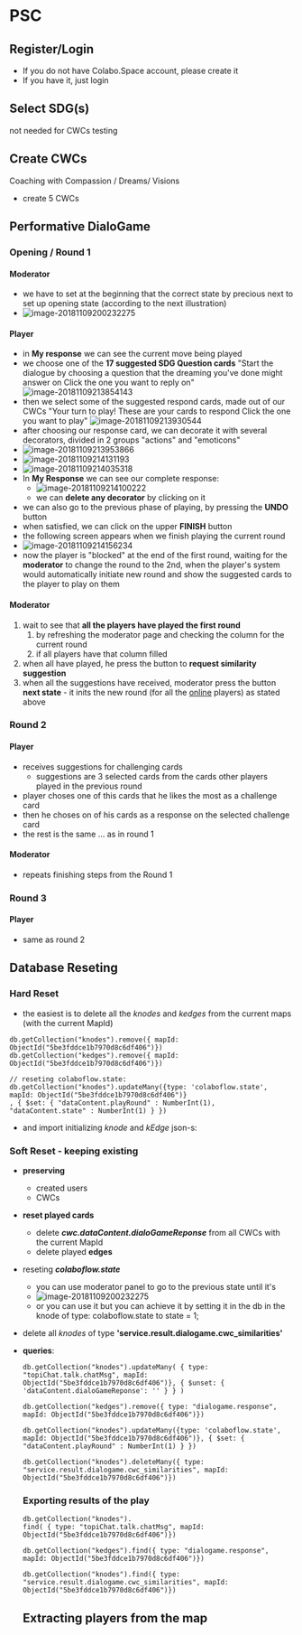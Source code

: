 # PSC

## Register/Login

+ If you do not have Colabo.Space account, please create it
+ If you have it, just login

## Select SDG(s)

not needed for CWCs testing

## Create CWCs

Coaching with Compassion / Dreams/ Visions

- create 5 CWCs

## Performative DialoGame

### Opening / Round 1

#### Moderator

- we have to set at the beginning that the correct state by precious next to set up opening state (according to the next illustration)
- ![image-20181109200232275](moderation-play-round.png)

#### Player

- in **My response** we can see the current move being played
- we choose one of the **17 suggested SDG Question cards** 
  "Start the dialogue by choosing a question that the dreaming you've done might answer on
  Click the one you want to reply on"
  ![image-20181109213854143](image-20181109213854143.png)
- then we select some of the suggested respond cards, made out of our CWCs 
  "Your turn to play!
  These are your cards to respond
  Click the one you want to play"
  ![image-20181109213930544](image-20181109213930544.png)
- after choosing our response card, we can decorate it with several decorators, divided in 2 groups "actions" and "emoticons"
- ![image-20181109213953866](image-20181109213953866.png)
- ![image-20181109214131193](image-20181109214131193.png)
- ![image-20181109214035318](image-20181109214035318.png)
- In **My Response** we can see our complete response:
  - ![image-20181109214100222](image-20181109214100222.png)
  - we can **delete any decorator** by clicking on it
- we can also go to the previous phase of playing, by pressing the **UNDO** button
- when satisfied, we can click on the upper **FINISH** button
- the following screen appears when we finish playing the current round
- ![image-20181109214156234](image-20181109214156234.png)
- now the player is "blocked" at the end of the first round, waiting for the **moderator** to change the round to the 2nd, when the player's system would automatically initiate new round and show the suggested cards to the player to play on them

#### Moderator

1. wait  to see that **all the players have played the first round**
   1. by refreshing the moderator page and checking the column for the current round
   2. if all players have that column filled
2. when all have played, he press the button to **request similarity suggestion**
3. when all the suggestions have received, moderator press the button **next state** - it inits the new round (for all the <u>online</u> players) as stated above

### Round 2

#### Player

- receives suggestions for challenging cards
  - suggestions are 3 selected cards from the cards other players played in the previous round
- player choses one of this cards that he likes the most as a challenge card
- then he choses on of his cards as a response on the selected challenge card
- the rest is the same ... as in round 1

#### Moderator

- repeats finishing steps from the Round 1

### Round 3

#### Player

- same as round 2

## Database Reseting

### Hard Reset

- the easiest is to delete all the *knodes* and *kedges* from the current maps (with the current MapId)

```mongo
db.getCollection("knodes").remove({ mapId: ObjectId("5be3fddce1b7970d8c6df406")})
db.getCollection("kedges").remove({ mapId: ObjectId("5be3fddce1b7970d8c6df406")})

// reseting colaboflow.state:
db.getCollection("knodes").updateMany({type: 'colaboflow.state', mapId: ObjectId("5be3fddce1b7970d8c6df406")}
, { $set: { "dataContent.playRound" : NumberInt(1), "dataContent.state" : NumberInt(1) } })
```

- and import initializing *knode* and *kEdge* json-s:

### Soft Reset - keeping existing

- **preserving**

  - created users
  - CWCs

- **reset played cards**

  - delete ***cwc.dataContent.dialoGameReponse*** from all CWCs with the current MapId
  - delete played **edges**

- reseting ***colaboflow.state***
  - you can use moderator panel to go to the previous state until it's
  - ![image-20181109200232275](moderation-play-round.png)
  - or you can use it but you can achieve it by setting it in the db in the knode of type: colaboflow.state to state = 1;

- delete all *knodes* of type **'service.result.dialogame.cwc_similarities'**

- **queries**:

  ```mongo
  db.getCollection("knodes").updateMany( { type: "topiChat.talk.chatMsg", mapId: ObjectId("5be3fddce1b7970d8c6df406")}, { $unset: { 'dataContent.dialoGameReponse': '' } } )
  
  db.getCollection("kedges").remove({ type: "dialogame.response",  mapId: ObjectId("5be3fddce1b7970d8c6df406")})
  
  db.getCollection("knodes").updateMany({type: 'colaboflow.state', mapId: ObjectId("5be3fddce1b7970d8c6df406")}, { $set: { "dataContent.playRound" : NumberInt(1) } })
  
  db.getCollection("knodes").deleteMany({ type: "service.result.dialogame.cwc_similarities", mapId: ObjectId("5be3fddce1b7970d8c6df406")})
  ```

  ### Exporting results of the play

  ```mongo
  db.getCollection("knodes").
  find( { type: "topiChat.talk.chatMsg", mapId: ObjectId("5be3fddce1b7970d8c6df406")})
  
  db.getCollection("kedges").find({ type: "dialogame.response",  mapId: ObjectId("5be3fddce1b7970d8c6df406")})
  
  db.getCollection("knodes").find({ type: "service.result.dialogame.cwc_similarities", mapId: ObjectId("5be3fddce1b7970d8c6df406")})
  ```

  ## Extracting players from the map
